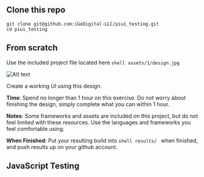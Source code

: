 
## Clone this repo
```shell
git clone git@github.com:iGoDigital-LLC/piui_testing.git
cd piui_testing
```

## From scratch
Use the included project file located here ```shell assets/1/design.jpg ``` 

![Alt text](/builds/app/app/assets/design.png?raw=true "Dashboard")

Create a working UI using this design.

**Time**:  Spend no longer than 1 hour on this exercise.   Do not worry about finishing the design, simply complete what you can within 1 hour.  

**Notes**:  Some frameworks and assets are included on this project, but do not feel limited with these resources.  Use the languages and frameworks you feel comfortable using.

**When Finished**:  Put your resulting build into ```shell results/ ``` when finished, and push results up on your github account.

## JavaScript Testing

